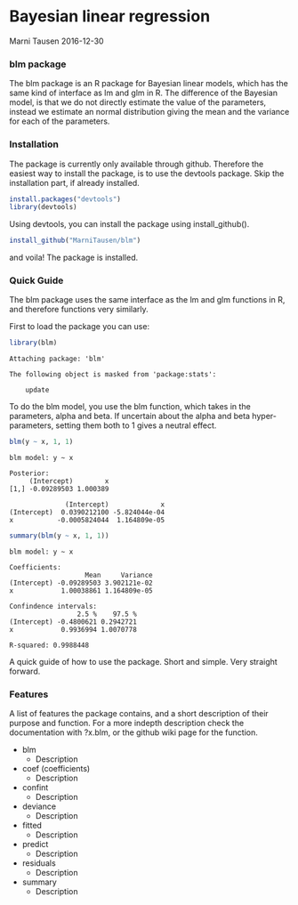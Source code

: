 Bayesian linear regression
================
Marni Tausen
2016-12-30

### blm package

The blm package is an R package for Bayesian linear models, which has the same kind of interface as lm and glm in R. The difference of the Bayesian model, is that we do not directly estimate the value of the parameters, instead we estimate an normal distribution giving the mean and the variance for each of the parameters.

### Installation

The package is currently only available through github. Therefore the easiest way to install the package, is to use the devtools package. Skip the installation part, if already installed.

``` r
install.packages("devtools")
library(devtools)
```

Using devtools, you can install the package using install\_github().

``` r
install_github("MarniTausen/blm")
```

and voila! The package is installed.

### Quick Guide

The blm package uses the same interface as the lm and glm functions in R, and therefore functions very similarly.

First to load the package you can use:

``` r
library(blm)
```


    Attaching package: 'blm'

    The following object is masked from 'package:stats':

        update

To do the blm model, you use the blm function, which takes in the parameters, alpha and beta. If uncertain about the alpha and beta hyper-parameters, setting them both to 1 gives a neutral effect.

``` r
blm(y ~ x, 1, 1)
```

    blm model: y ~ x

    Posterior:
         (Intercept)        x
    [1,] -0.09289503 1.000389

                  (Intercept)             x
    (Intercept)  0.0390212100 -5.824044e-04
    x           -0.0005824044  1.164809e-05

``` r
summary(blm(y ~ x, 1, 1))
```

    blm model: y ~ x

    Coefficients:
                       Mean     Variance
    (Intercept) -0.09289503 3.902121e-02
    x            1.00038861 1.164809e-05

    Confindence intervals: 
                     2.5 %    97.5 %
    (Intercept) -0.4800621 0.2942721
    x            0.9936994 1.0070778

    R-squared: 0.9988448

A quick guide of how to use the package. Short and simple. Very straight forward.

### Features

A list of features the package contains, and a short description of their purpose and function. For a more indepth description check the documentation with ?x.blm, or the github wiki page for the function.

-   blm
    -   Description
-   coef (coefficients)
    -   Description
-   confint
    -   Description
-   deviance
    -   Description
-   fitted
    -   Description
-   predict
    -   Description
-   residuals
    -   Description
-   summary
    -   Description
